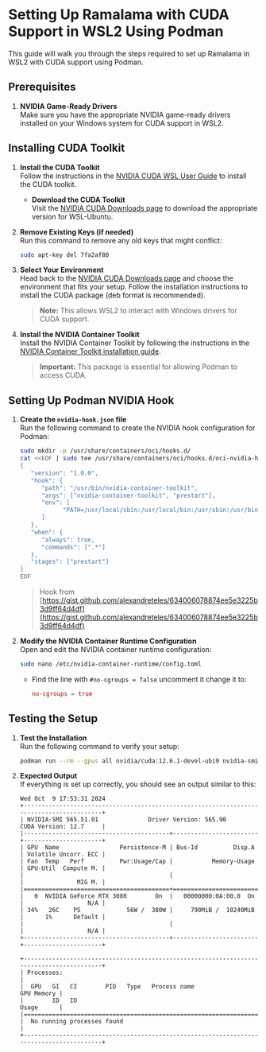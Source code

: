 # Setting Up Ramalama with CUDA Support in WSL2 Using Podman

This guide will walk you through the steps required to set up Ramalama in WSL2 with CUDA support using Podman.

## Prerequisites

1. **NVIDIA Game-Ready Drivers**  
   Make sure you have the appropriate NVIDIA game-ready drivers installed on your Windows system for CUDA support in WSL2.

## Installing CUDA Toolkit

1. **Install the CUDA Toolkit**  
   Follow the instructions in the [NVIDIA CUDA WSL User Guide](https://docs.nvidia.com/cuda/wsl-user-guide/index.html) to install the CUDA toolkit.

   - **Download the CUDA Toolkit**  
     Visit the [NVIDIA CUDA Downloads page](https://developer.nvidia.com/cuda-downloads?target_os=Linux&target_arch=x86_64&Distribution=WSL-Ubuntu&target_version=2.0&target_type=deb_local) to download the appropriate version for WSL-Ubuntu.

2. **Remove Existing Keys (if needed)**  
   Run this command to remove any old keys that might conflict:
   ```bash
   sudo apt-key del 7fa2af80
   ```

3. **Select Your Environment**  
   Head back to the [NVIDIA CUDA Downloads page](https://developer.nvidia.com/cuda-downloads?target_os=Linux&target_arch=x86_64&Distribution=WSL-Ubuntu&target_version=2.0&target_type=deb_local) and choose the environment that fits your setup. Follow the installation instructions to install the CUDA package (deb format is recommended).

   > **Note:** This allows WSL2 to interact with Windows drivers for CUDA support.

4. **Install the NVIDIA Container Toolkit**  
   Install the NVIDIA Container Toolkit by following the instructions in the [NVIDIA Container Toolkit installation guide](https://docs.nvidia.com/datacenter/cloud-native/container-toolkit/latest/install-guide.html).

   > **Important:** This package is essential for allowing Podman to access CUDA.

## Setting Up Podman NVIDIA Hook

1. **Create the `nvidia-hook.json` file**  
   Run the following command to create the NVIDIA hook configuration for Podman:
   ```bash
   sudo mkdir -p /usr/share/containers/oci/hooks.d/
   cat <<EOF | sudo tee /usr/share/containers/oci/hooks.d/oci-nvidia-hook.json
   {
      "version": "1.0.0",
      "hook": {
         "path": "/usr/bin/nvidia-container-toolkit",
         "args": ["nvidia-container-toolkit", "prestart"],
         "env": [
               "PATH=/usr/local/sbin:/usr/local/bin:/usr/sbin:/usr/bin:/sbin:/bin"
         ]
      },
      "when": {
         "always": true,
         "commands": [".*"]
      },
      "stages": ["prestart"]
   }
   EOF
   ```
     > Hook from [https://gist.github.com/alexandreteles/634006078874ee5e3225b3d9ff64d4df](https://gist.github.com/alexandreteles/634006078874ee5e3225b3d9ff64d4df)

2. **Modify the NVIDIA Container Runtime Configuration**  
   Open and edit the NVIDIA container runtime configuration:
   ```bash
   sudo nano /etc/nvidia-container-runtime/config.toml
   ```
   - Find the line with `#no-cgroups = false` uncomment it change it to:
     ```toml
     no-cgroups = true
     ```

## Testing the Setup

1. **Test the Installation**  
   Run the following command to verify your setup:
   ```bash
   podman run --rm --gpus all nvidia/cuda:12.6.1-devel-ubi9 nvidia-smi
   ```

2. **Expected Output**  
   If everything is set up correctly, you should see an output similar to this:
   ```text
   Wed Oct  9 17:53:31 2024
   +-----------------------------------------------------------------------------------------+
   | NVIDIA-SMI 565.51.01              Driver Version: 565.90         CUDA Version: 12.7     |
   |-----------------------------------------+------------------------+----------------------+
   | GPU  Name                 Persistence-M | Bus-Id          Disp.A | Volatile Uncorr. ECC |
   | Fan  Temp   Perf          Pwr:Usage/Cap |           Memory-Usage | GPU-Util  Compute M. |
   |                                         |                        |               MIG M. |
   |=========================================+========================+======================|
   |   0  NVIDIA GeForce RTX 3080        On  |   00000000:0A:00.0  On |                  N/A |
   | 34%   26C    P5             56W /  380W |     790MiB /  10240MiB |      1%      Default |
   |                                         |                        |                  N/A |
   +-----------------------------------------+------------------------+----------------------+

   +-----------------------------------------------------------------------------------------+
   | Processes:                                                                              |
   |  GPU   GI   CI        PID   Type   Process name                              GPU Memory |
   |        ID   ID                                                               Usage      |
   |=========================================================================================|
   |  No running processes found                                                             |
   +-----------------------------------------------------------------------------------------+
   ```